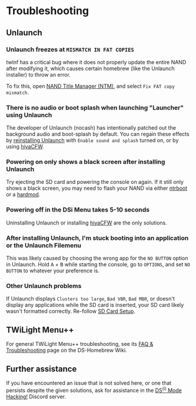 # Troubleshooting

## Unlaunch
### Unlaunch freezes at `MISMATCH IN FAT COPIES`

twlnf has a critical bug where it does not properly update the entire NAND after modifying it, which causes certain homebrew (like the Unlaunch installer) to throw an error.

To fix this, open [NAND Title Manager (NTM)](https://github.com/Epicpkmn11/NTM/releases), and select `Fix FAT copy mismatch`.

### There is no audio or boot splash when launching "Launcher" using Unlaunch

The developer of Unlaunch (nocash) has intentionally patched out the background audio and boot-splash by default. You can regain these effects by [reinstalling Unlaunch](installing-unlaunch.html) with `Enable sound and splash` turned on, or by using [hiyaCFW](https://wiki.ds-homebrew.com/hiyacfw/installing).

### Powering on only shows a black screen after installing Unlaunch

Try ejecting the SD card and powering the console on again. If it still only shows a black screen, you may need to flash your NAND via either [ntrboot](https://wiki.ds-homebrew.com/ds-index/ntrboot) or a [hardmod](https://wiki.ds-homebrew.com/ds-index/hardmod).

### Powering off in the DSi Menu takes 5-10 seconds

Uninstalling Unlaunch or installing [hiyaCFW](https://wiki.ds-homebrew.com/hiyacfw/installing) are the only solutions.

### After installing Unlaunch, I'm stuck booting into an application or the Unlaunch Filemenu

This was likely caused by choosing the wrong app for the `NO BUTTON` option in Unlaunch. Hold <kbd class="face">A</kbd> + <kbd class="face">B</kbd> while starting the console, go to `OPTIONS`, and set `NO BUTTON` to whatever your preference is.

### Other Unlaunch problems

If Unlaunch displays `Clusters too large`, `Bad VBR`, `Bad MBR`, or doesn't display any applications while the SD card is inserted, your SD card likely wasn't formatted correctly. Re-follow [SD Card Setup](sd-card-setup.html).

## TWiLight Menu++

For general TWiLight Menu++ troubleshooting, see its [FAQ & Troubleshooting](https://wiki.ds-homebrew.com/twilightmenu/faq) page on the DS-Homebrew Wiki.

## Further assistance

If you have encountered an issue that is not solved here, or one that persists despite the given solutions, ask for assistance in the [DS<sup>(i)</sup> Mode Hacking!](https://discord.gg/fCzqcWteC4) Discord server.

